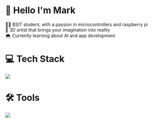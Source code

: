 # 👋 Hello I'm Mark 
🧑‍💻 BSIT student, with a passion in microcontrollers and raspberry pi <br />
🎨 3D artist that brings your imagination into reality<br />
🌨️ Currently learning about AI and app development
<br>

# 💻 Tech Stack 
<p align="left">
  <a href="https://skillicons.dev">
    <img src="https://skillicons.dev/icons?i=html,css,javascript,java,py" />
  </a>
</p>

# 🛠️ Tools 
<p align="left">
  <a href="https://skillicons.dev">
    <img src="https://skillicons.dev/icons?i=figma,pycharm,vscode,github" />
  </a>
</p>


